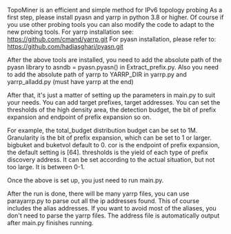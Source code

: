 TopoMiner is an efficient and simple method for IPv6 topology probing
As a first step, please install pyasn and yarrp in python 3.8 or higher. Of course if you use other probing tools you can also modify the code to adapt to the new probing tools.
For yarrp installation see: https://github.com/cmand/yarrp.git
For pyasn installation, please refer to: https://github.com/hadiasghari/pyasn.git

After the above tools are installed, you need to add the absolute path of the pyasn library to asndb = pyasn.pyasn() in Extract_prefix.py. 
Also you need to add the absolute path of yarrp to YARRP_DIR in yarrp.py and yarrp_alladd.py (must have yarrp at the end)

After that, it's just a matter of setting up the parameters in main.py to suit your needs. You can add target prefixes, target addresses.
You can set the thresholds of the high density area, the detection budget, the bit of prefix expansion and endpoint of prefix expansion so on.

For example, the total_budget distribution budget can be set to 1M.
Granularity is the bit of prefix expansion, which can be set to 1 or larger.
bigbuket and buketvol default to 0.
cor is the endpoint of prefix expansion, the default setting is [64].
thresholds is the yield of each type of prefix discovery address. 
It can be set according to the actual situation, but not too large. It is between 0-1. 

Once the above is set up, you just need to run main.py.

After the run is done, there will be many yarrp files, you can use parayarrp.py to parse out all the ip addresses found. This of course includes the alias addresses. If you want to avoid most of the aliases, you don't need to parse the yarrp files. The address file is automatically output after main.py finishes running.
